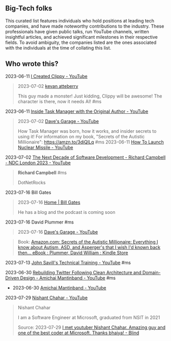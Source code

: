 ## Big-Tech folks

This curated list features individuals who hold positions at leading tech companies, and have made noteworthy contributions to the industry. These professionals have given public talks, run YouTube channels, written insightful articles, and achieved significant milestones in their respective fields. To avoid ambiguity, the companies listed are the ones associated with the individuals at the time of collating this list.

## Who wrote this?

2023-06-11 [I Created Clippy - YouTube](https://www.youtube.com/watch?v=3kcQzCzSDvc)

> 2023-07-02 [kevan atteberry](https://www.kevanatteberry.com/)
>
> This guy made a monster! Just kidding, Clippy will be awesome!
> The character is there, now it needs AI!
> #ms

2023-06-11 [Inside Task Manager with the Original Author - YouTube](https://www.youtube.com/watch?v=Ve95Nh690l0)

> 2023-07-02 [Dave's Garage - YouTube](https://www.youtube.com/@DavesGarage)
>
> How Task Manager was born, how it works, and insider secrets to using it! For information on my book, "Secrets of the Autistic Millionaire": https://amzn.to/3diQILq
> #ms
> 2023-06-11 [How To Launch Nuclear Missile - YouTube](https://www.youtube.com/watch?v=YchEuqYjMi8)  



2023-07-02 [The Next Decade of Software Development - Richard Campbell - NDC London 2023 - YouTube](https://www.youtube.com/watch?v=ND_AjF_KTD8)

> **Richard Campbell** #ms
>
> DotNetRocks



2023-07-16 Bill Gates

> 2023-07-16 [Home | Bill Gates](https://www.gatesnotes.com/?WT.tsrc=BGSEM)
>
> He has a blog and the podcast is coming soon



2023-07-16  David Plummer #ms

> 2023-07-16 [Dave's Garage - YouTube](https://www.youtube.com/@DavesGarage)

> Book: [Amazon.com: Secrets of the Autistic Millionaire: Everything I know about Autism, ASD, and Asperger's that I wish I'd known back then... eBook : Plummer, David William : Kindle Store](https://www.amazon.com/Secrets-Autistic-Millionaire-Everything-Aspergers-ebook/dp/B09KGF6685?dchild=1&keywords=autism&qid=1635782800&refinements=p_n_condition-type:6461716011&sr=8-1&linkCode=sl1&tag=daveplhome-20&linkId=aab0c53b69c44aa0952f1f2d00d2b4b6&language=en_US&ref_=as_li_ss_tl)



2023-07-13 [John Savill's Technical Training - YouTube](https://www.youtube.com/@NTFAQGuy/videos)  #ms

2023-06-30  [Rebuilding Twitter Following Clean Architecture and Domain-Driven Design - Amichai Mantinband - YouTube](https://www.youtube.com/watch?v=O60aOTfaKrw) #ms

- 2023-06-30 [Amichai Mantinband - YouTube](https://www.youtube.com/c/AmichaiMantinband)



2023-07-29 [Nishant Chahar - YouTube](https://www.youtube.com/@NishantChahar11/videos)

> Nishant Chahar
>
> I am a Software Engineer at Microsoft, graduated from NSIT in 2021
>
> Source: 2023-07-29 [I met youtuber Nishant Chahar. Amazing guy and one of the best coder at Microsoft. Thanks bhaiya! - Blind](https://www.teamblind.com/post/I-met-youtuber-Nishant-Chahar-Amazing-guy-and-one-of-the-best-coder-at-Microsoft-Thanks-bhaiya-MUaSos14)
>
> 
